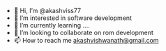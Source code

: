 - 👋 Hi, I’m @akashviss77
- 👀 I’m interested in software development
- 🌱 I’m currently learning ....
- 💞️ I’m looking to collaborate on rom development
- 📫 How to reach me akashvishwanath@gmail.com

<!---
akashviss77/akashviss77 is a ✨ special ✨ repository because its `README.md` (this file) appears on your GitHub profile.
You can click the Preview link to take a look at your changes.
--->
